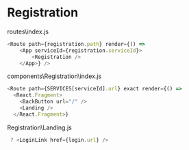 
# Registration


routes\index.js

```js
<Route path={registration.path} render={() =>
	<App serviceId={registration.serviceId}>
		<Registration />
	</App>} />	
```

components\Registration\index.js

```js
<Route path={SERVICES[serviceId].url} exact render={() =>
  <React.Fragment>
    <BackButton url="/" />
    <Landing />
  </React.Fragment>}
```


Registration\Landing.js

```js
 ? <LoginLink href={login.url} />
```
